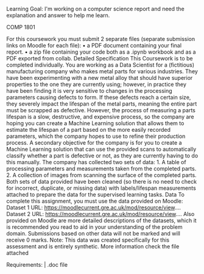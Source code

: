 Learning Goal: I'm working on a computer science report and need the explanation and answer to help me learn.

COMP 1801

For this coursework you must submit 2 separate files (separate submission links on Moodle for each file): • a PDF document containing your final report. • a zip file containing your code both as a .ipynb workbook and as a PDF exported from collab. Detailed Specification This Coursework is to be completed individually. You are working as a Data Scientist for a (fictitious) manufacturing company who makes metal parts for various industries. They have been experimenting with a new metal alloy that should have superior properties to the one they are currently using; however, in practice they have been finding it is very sensitive to changes in the processing parameters causing defects to form. If these defects reach a certain size, they severely impact the lifespan of the metal parts, meaning the entire part must be scrapped as defective. However, the process of measuring a parts lifespan is a slow, destructive, and expensive process, so the company are hoping you can create a Machine Learning solution that allows them to estimate the lifespan of a part based on the more easily recorded parameters, which the company hopes to use to refine their production process. A secondary objective for the company is for you to create a Machine Learning solution that can use the provided scans to automatically classify whether a part is defective or not, as they are currently having to do this manually. The company has collected two sets of data: 1. A table of processing parameters and measurements taken from the completed parts. 2. A collection of images from scanning the surface of the completed parts. Both sets of data provided have been cleaned (so there is no need to check for incorrect, duplicate, or missing data) with labels/lifespan measurements attached to prepare the data for the supervised learning tasks. Data To complete this assignment, you must use the data provided on Moodle: Dataset 1 URL: https://moodlecurrent.gre.ac.uk/mod/resource/view.... Dataset 2 URL: https://moodlecurrent.gre.ac.uk/mod/resource/view.... Also provided on Moodle are more detailed descriptions of the datasets, which it is recommended you read to aid in your understanding of the problem domain. Submissions based on other data will not be marked and will receive 0 marks. Note: This data was created specifically for this assessment and is entirely synthetic. More information check the file attached

Requirements:   |   .doc file